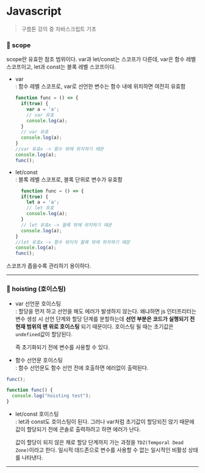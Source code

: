 # Javascript

> 구름톤 강의 중 자바스크립트 기초

### 🔹 scope

scope란 유효한 참조 범위이다. var과 let/const는 스코프가 다른데, var은 함수 레벨 스코프이고, let과 const는 블록 레벨 스코프이다.

- var<br>
  : 함수 레벨 스코프로, var로 선언한 변수는 함수 내에 위치하면 여전히 유효함

  ```js
  function func = () => {
    if(true) {
      var a = 'a';
      // var 유효
      console.log(a);
    }
    // var 유효
    console.log(a);
  }
  //var 유효x -> 함수 밖에 위치하기 때문
  console.log(a);
  func();
  ```

- let/const<br>
  : 블록 레벨 스코프로, 블록 단위로 변수가 유효함

  ```js
    function func = () => {
    if(true) {
      let a = 'a';
      // let 유효
      console.log(a);
    }
    // let 유효x -> 블록 밖에 위치하기 때문
    console.log(a);
  }
  //let 유효x -> 함수 밖이자 블록 밖에 위치하기 때문
  console.log(a);
  func();
  ```

스코프가 좁을수록 관리하기 용이하다.

---

### 🔹 hoisting (호이스팅)

- var 선언문 호이스팅<br>
  : 할당을 먼저 하고 선언을 해도 에러가 발생하지 않는다. 왜냐하면 js 인터프리터는 변수 생성 시 선언 단계와 할당 단계를 분할하는데 **선언 부분은 코드가 실행되기 전 현재 범위의 맨 위로 호이스팅** 되기 때문이다. 호이스팅 될 때는 초기값은 `undefined`값이 할당된다.

  즉 초기화되기 전에 변수를 사용할 수 있다.

- 함수 선언문 호이스팅<br>
  : 함수 선언문도 함수 선언 전에 호출하면 에러없이 출력된다.

```js
func();

function func() {
  console.log("hoisting test");
}
```

- let/const 호이스팅<br>
  : let과 const도 호이스팅이 된다. 그러나 var처럼 초기값이 할당되진 않기 때문에 값이 할당되기 전에 콘솔로 출력하려고 하면 에러가 난다.

  값이 할당이 되지 않은 채로 할당 단계까지 가는 과정을 `TDZ(Temporal Dead Zone)`이라고 한다. 일시적 데드존으로 변수를 사용할 수 없는 일시적인 비활성 상태를 나타낸다.

---
